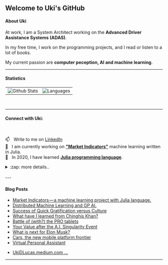 ## Welcome to Uki's GitHub

#### About Uki 
At work, I am a System Architect working on the **Advanced Driver Assistance Systems (ADAS)**.

In my free time, I work on the programming projects, and I read or listen to a lot of books.

My current passion are **computer peception, AI and machine learning**.

---
#### Statistics 
<!-- https://github.com/anuraghazra/github-readme-stats -->
<table style="border: 1px solid transparent" >
<tr>
  <td>
      <img alt="Github Stats" 
       src="https://github-readme-stats.vercel.app/api?username=UkiDLucas&show_icons=true&hide_border=true&count_private=true&include_all_commits=true&hide=contribs" 
       />
  </td>
  <td>
      <img alt="Languages" 
       src="https://github-readme-stats.vercel.app/api/top-langs/?username=UkiDLucas&hide_border=true&langs_count=9&count_private=true&layout=compact&include_all_commits=true" 
       />
  </td>
</tr>

<!--
<tr>
  <td>
    <img alt="Time" 
       src="https://github-readme-stats.vercel.app/api/wakatime?username=UkiDLucas" 
       />
  </td>
  <td>
  </td>
</tr> 
-->
<table>
   

<br />







---

#### Connect with Uki:

<br />

📫  &nbsp; Write to me on [LinkedIn][linkedin] <br/>
🔭  &nbsp; I am currently working on [**"Market Indicators"**](https://github.com/UkiDLucas/MarketIndicators.jl) machine learning written in Julia. <br/>
🌱  &nbsp; In 2020, I have learned [**Julia programming language**](https://github.com/UkiDLucas/UkiDLucas.github.io/tree/master/content/Julia). <br/>

<!-- Complete list of emoji: https://gist.github.com/rxaviers/7360908 -->
<details>
  <summary>:zap: more details..</summary>
  
  <br />
  
💬  &nbsp; Ask me to join your startup as a mentor. <br/>
💥  &nbsp; Fun fact: In 2020, I have build a cabin Up North of Michigan <br/>
🙈  &nbsp; Prefered Pronouns: who, what, which, and whose <br/>



[<img align="left" alt="UkiDLucas" width="22px" src="https://raw.githubusercontent.com/iconic/open-iconic/master/svg/globe.svg" />][website]
[<img align="left" alt="UkiDLucas | LinkedIn" width="22px" src="https://cdn.jsdelivr.net/npm/simple-icons@v3/icons/linkedin.svg" />][linkedin]
[<img align="left" alt="UkiDLucas | Twitter" width="22px" src="https://cdn.jsdelivr.net/npm/simple-icons@v3/icons/twitter.svg" />][twitter]
<!--
[<img align="left" alt="UkiDLucas | Instagram" width="22px" src="https://cdn.jsdelivr.net/npm/simple-icons@v3/icons/instagram.svg" />][instagram]
[<img align="left" alt="UkiDLucas | YouTube" width="22px" src="https://cdn.jsdelivr.net/npm/simple-icons@v3/icons/youtube.svg" />][youtube]
-->

<br />

[![Twitter Follow](https://img.shields.io/twitter/follow/UkiDLucas?color=1DA1F2&logo=twitter&style=for-the-badge)](https://twitter.com/intent/follow?original_referer=https%3A%2F%2Fgithub.com%2FUkiDLucas&screen_name=UkiDLucas)

</details>

<br />
---




#### Blog Posts
<!-- https://github.com/gautamkrishnar/blog-post-workflow -->
<!-- BLOG-POST-LIST:START -->
- [Market Indicators — a machine learning project with Julia language.](https://medium.com/datadriveninvestor/market-indicators-a-machine-learning-project-with-julia-language-be1a452213f8?source=rss-3faaaed33b1b------2)
- [Distributed Machine Learning and GP AI.](https://medium.com/@ukidlucas/distributed-machine-learning-and-gp-ai-fc2a0e3f6db?source=rss-3faaaed33b1b------2)
- [Success of Quick Gratification versus Culture](https://medium.com/@ukidlucas/success-of-quick-gratification-versus-culture-e270858678e9?source=rss-3faaaed33b1b------2)
- [What have I learned from Chinghis Khan?](https://medium.com/@ukidlucas/what-have-i-learned-from-chinghis-khan-a4bc2d950f31?source=rss-3faaaed33b1b------2)
- [Battle of (with?) the PRO tablets](https://medium.com/@ukidlucas/battle-of-with-the-tablets-f1284edda66c?source=rss-3faaaed33b1b------2)
- [Your Value after the A.I. Singularity Event](https://medium.com/datadriveninvestor/what-will-have-value-post-singularity-82f75d8c7442?source=rss-3faaaed33b1b------2)
- [What is next for Elon Musk?](https://medium.com/@ukidlucas/what-is-next-for-elon-musk-d5d59d59b237?source=rss-3faaaed33b1b------2)
- [Cars, the new mobile platform frontier](https://medium.com/@ukidlucas/cars-the-new-mobile-platform-frontier-8f351003854a?source=rss-3faaaed33b1b------2)
- [Virtual Personal Assistant](https://medium.com/@ukidlucas/vpa-7dacef83e90d?source=rss-3faaaed33b1b------2)
<!-- BLOG-POST-LIST:END -->
- [UkiDLucas.medium.com ...][medium]

---

 
 
[website]: https://github.com/UkiDLucas
[medium]: https://UkiDLucas.medium.com/
[twitter]: https://twitter.com/UkiDLucas
[youtube]: https://youtube.com/UkiDLucas
[instagram]: https://instagram.com/UkiDLucas
[linkedin]: https://linkedin.com/in/UkiDLucas
